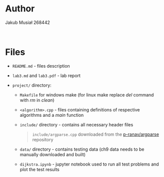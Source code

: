 # Author

Jakub Musiał 268442

<br />

# Files

* `README.md` - files description

* `lab3.md` and `lab3.pdf` - lab report

* `project/` directory:
  
  * `Makefile` for windows make (for linux make replace _del_ command with _rm_ in _clean_)

  * `<algorithm>.cpp` - files containing definitions of respective algorithms and a _main_ function

  * `include/` directory - contains all necessary header files
  
    > `include/argparse.cpp` downloaded from the [p-ranav/argparse](https://github.com/p-ranav/argparse) repository

  * `data/` directory - contains testing data (ch9 data needs to be manually downloaded and built)

  * `dijkstra.ipynb` - jupyter notebook used to run all test problems and plot the test results

